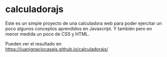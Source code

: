 # calculadorajs

Este es un simple proyecto de una calculadora web para poder ejercitar un poco algunos conceptos aprendidos en Javascript. Y también pero en menor medida un poco de CSS y HTML.

Pueden ver el resultado en https://juanignaciocasais.github.io/calculadorajs/
